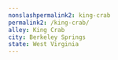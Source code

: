 ```yaml
---
﻿nonslashpermalink2: king-crab
permalink2: /king-crab/
alley: King Crab
city: Berkeley Springs
state: West Virginia
---
```

